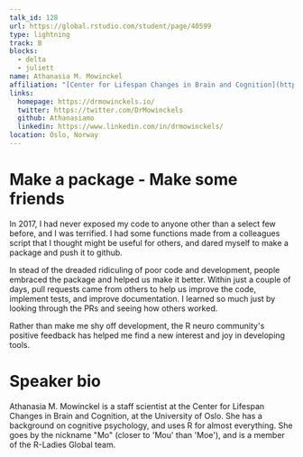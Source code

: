 ```yaml
---
talk_id: 128
url: https://global.rstudio.com/student/page/40599
type: lightning
track: B
blocks:
  - delta
  - juliett
name: Athanasia M. Mowinckel
affiliation: "[Center for Lifespan Changes in Brain and Cognition](https://www.oslobrains.no/)"
links:
  homepage: https://drmowinckels.io/
  twitter: https://twitter.com/DrMowinckels
  github: Athanasiamo
  linkedin: https://www.linkedin.com/in/drmowinckels/
location: Oslo, Norway
---
```


# Make a package - Make some friends

In 2017, I had never exposed my code to anyone other than a select few before, and I was terrified. I had some functions made from a colleagues script that I thought might be useful for others, and dared myself to make a package and push it to github.

In stead of the dreaded ridiculing of poor code and development, people embraced the package and helped us make it better. Within just a couple of days, pull requests came from others to help us improve the code, implement tests, and improve documentation. I learned so much just by looking through the PRs and seeing how others worked. 

Rather than make me shy off development, the R neuro community's positive feedback has helped me find a new interest and joy in developing tools.

# Speaker bio

Athanasia M. Mowinckel is a staff scientist at the Center for Lifespan Changes in Brain and Cognition, at the University of Oslo. 
She has a background on cognitive psychology, and uses R for almost everything. 
She goes by the nickname "Mo" (closer to 'Mou' than 'Moe'), and is a member of the R-Ladies Global team. 
